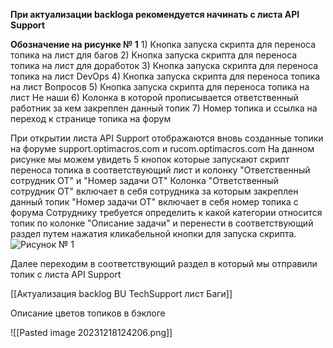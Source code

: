 **При актуализации backloga рекомендуется начинать с листа API Support**

**Обозначение на рисунке № 1**
			1) Кнопка запуска скрипта для переноса топика на лист для багов
			2) Кнопка запуска скрипта для переноса топика на лист для доработок
			3) Кнопка запуска скрипта для переноса топика на лист DevOps
			4) Кнопка запуска скрипта для переноса топика на лист Вопросов
			5) Кнопка запуска скрипта для переноса топика на лист Не наши
			6) Колонка в которой прописывается ответственный работник за кем закреплен данный топик
			7) Номер топика и ссылка на переход к странице топика на форум

 При открытии листа API Support отображаются вновь созданные топики на форуме support.optimacros.com и rucom.optimacros.com
 На данном рисунке мы можем увидеть 5 кнопок которые запускают скрипт переноса топика в соответствующий лист и колонку "Ответственный сотрудник ОТ" и "Номер задачи ОТ"
 Колонка "Ответственный сотрудник ОТ" включает в себя сотрудника за которым закреплен данный топик 
 "Номер задачи ОТ" включает в себя номер топика с форума 
 Сотруднику требуется определить к какой категории относится топик по колонке "Описание задачи" и перенести в соответствующий раздел путем нажатия кликабельной кнопки для запуска скрипта. 
![Рисунок № 1 ](https://habrastorage.org/webt/ay/13/3q/ay133qss-himjfhdtpmeh406i0c.png)
										

Далее переходим в соответствующий раздел в который мы отправили топик с листа API Support 

	

[[Актуализация backlog BU TechSupport лист Баги]]

Описание цветов топиков в бэклоге 

![[Pasted image 20231218124206.png]]
